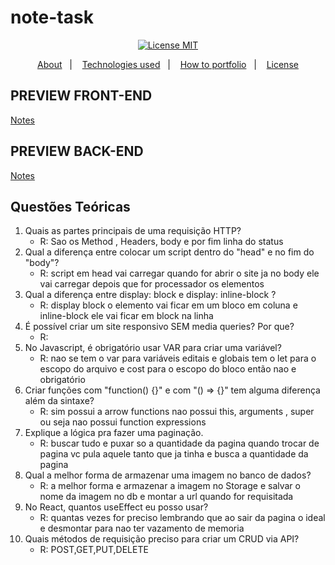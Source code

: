# note-task
<div align="center">
  <a href="https://opensource.org/licenses/MIT"><img alt="License MIT" src="https://img.shields.io/badge/license-MIT-brightgreen"></a>
</div>

<p align="center">
  <a href="#interrobang-what-is-inter">About</a>&nbsp;&nbsp;&nbsp;|&nbsp;&nbsp;&nbsp;
  <a href="#technologies">Technologies used</a>&nbsp;&nbsp;&nbsp;|&nbsp;&nbsp;&nbsp;
  <a href="#construction_worker-how-to-use-developing">How to portfolio</a>&nbsp;&nbsp;&nbsp;|&nbsp;&nbsp;&nbsp;
  <a href="#key-license">License</a>
</p>


## PREVIEW FRONT-END
<a href="https://note-task-jeffersoncharlles.vercel.app/">Notes</a>

## PREVIEW BACK-END
<a href="https://note-task-jeffersoncharlles.vercel.app/">Notes</a>


## Questões Teóricas

1. Quais as partes principais de uma requisição HTTP?
    - R: Sao os Method , Headers, body e por fim linha do status 
2. Qual a diferença entre colocar um script dentro do "head" e no fim do "body"?
    - R: script em head vai carregar quando for abrir o site ja no body ele vai carregar depois que for processador os elementos
3. Qual a diferença entre display: block e display: inline-block ? 
    - R: display block o elemento vai ficar em um bloco em coluna e inline-block ele vai ficar em block na linha 
4. É possível criar um site responsivo SEM media queries? Por que?
    - R:
5. No Javascript, é obrigatório usar VAR para criar uma variável?
    - R: nao se tem o var para variáveis editais e globais tem o let para o escopo do arquivo e cost para o escopo do bloco então nao e obrigatório
6. Criar funções com "function() {}" e com "() => {}" tem alguma diferença além da sintaxe?
    - R: sim possui a arrow functions nao possui this, arguments , super ou seja nao possui function expressions 
7. Explique a lógica pra fazer uma paginação.
    - R: buscar tudo e puxar so a quantidade da pagina quando trocar de pagina vc pula aquele tanto que ja tinha e busca a quantidade da pagina
8. Qual a melhor forma de armazenar uma imagem no banco de dados?
    - R: a melhor forma e armazenar a imagem no Storage e salvar o nome da imagem no db e montar a url quando for requisitada
9. No React, quantos useEffect eu posso usar?
    - R: quantas vezes for preciso lembrando que ao sair da pagina o ideal e desmontar para nao ter vazamento de memoria 
10. Quais métodos de requisição preciso para criar um CRUD via API?
    - R: POST,GET,PUT,DELETE 